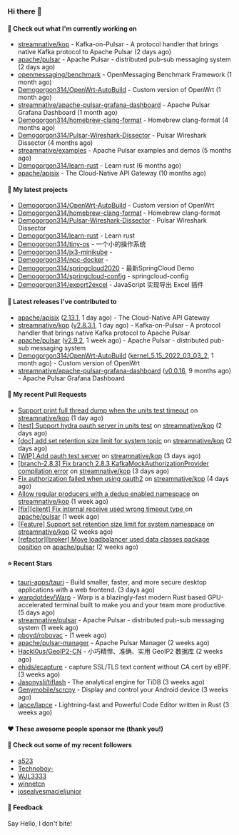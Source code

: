 ### Hi there 👋

#### 👷 Check out what I'm currently working on

- [streamnative/kop](https://github.com/streamnative/kop) - Kafka-on-Pulsar - A protocol handler that brings native Kafka protocol to Apache Pulsar (2 days ago)
- [apache/pulsar](https://github.com/apache/pulsar) - Apache Pulsar - distributed pub-sub messaging system (2 days ago)
- [openmessaging/benchmark](https://github.com/openmessaging/benchmark) - OpenMessaging Benchmark Framework (1 month ago)
- [Demogorgon314/OpenWrt-AutoBuild](https://github.com/Demogorgon314/OpenWrt-AutoBuild) - Custom version of OpenWrt (1 month ago)
- [streamnative/apache-pulsar-grafana-dashboard](https://github.com/streamnative/apache-pulsar-grafana-dashboard) - Apache Pulsar Grafana Dashboard (1 month ago)
- [Demogorgon314/homebrew-clang-format](https://github.com/Demogorgon314/homebrew-clang-format) - Homebrew clang-format (4 months ago)
- [Demogorgon314/Pulsar-Wireshark-Dissector](https://github.com/Demogorgon314/Pulsar-Wireshark-Dissector) - Pulsar Wireshark Dissector (4 months ago)
- [streamnative/examples](https://github.com/streamnative/examples) - Apache Pulsar examples and demos (5 months ago)
- [Demogorgon314/learn-rust](https://github.com/Demogorgon314/learn-rust) - Learn rust (6 months ago)
- [apache/apisix](https://github.com/apache/apisix) - The Cloud-Native API Gateway (10 months ago)

#### 🌱 My latest projects

- [Demogorgon314/OpenWrt-AutoBuild](https://github.com/Demogorgon314/OpenWrt-AutoBuild) - Custom version of OpenWrt
- [Demogorgon314/homebrew-clang-format](https://github.com/Demogorgon314/homebrew-clang-format) - Homebrew clang-format
- [Demogorgon314/Pulsar-Wireshark-Dissector](https://github.com/Demogorgon314/Pulsar-Wireshark-Dissector) - Pulsar Wireshark Dissector
- [Demogorgon314/learn-rust](https://github.com/Demogorgon314/learn-rust) - Learn rust
- [Demogorgon314/tiny-os](https://github.com/Demogorgon314/tiny-os) - 一个小的操作系统
- [Demogorgon314/jx3-minikube](https://github.com/Demogorgon314/jx3-minikube) - 
- [Demogorgon314/npc-docker](https://github.com/Demogorgon314/npc-docker) - 
- [Demogorgon314/springcloud2020](https://github.com/Demogorgon314/springcloud2020) - 最新SpringCloud Demo
- [Demogorgon314/springcloud-config](https://github.com/Demogorgon314/springcloud-config) - springcloud-config 
- [Demogorgon314/export2excel](https://github.com/Demogorgon314/export2excel) - JavaScript 实现导出 Excel 插件

#### 🔭 Latest releases I've contributed to

- [apache/apisix](https://github.com/apache/apisix) ([2.13.1](https://github.com/apache/apisix/releases/tag/2.13.1), 1 day ago) - The Cloud-Native API Gateway
- [streamnative/kop](https://github.com/streamnative/kop) ([v2.8.3.1](https://github.com/streamnative/kop/releases/tag/v2.8.3.1), 1 day ago) - Kafka-on-Pulsar - A protocol handler that brings native Kafka protocol to Apache Pulsar
- [apache/pulsar](https://github.com/apache/pulsar) ([v2.9.2](https://github.com/apache/pulsar/releases/tag/v2.9.2), 1 week ago) - Apache Pulsar - distributed pub-sub messaging system
- [Demogorgon314/OpenWrt-AutoBuild](https://github.com/Demogorgon314/OpenWrt-AutoBuild) ([kernel_5.15_2022_03_03_2](https://github.com/Demogorgon314/OpenWrt-AutoBuild/releases/tag/kernel_5.15_2022_03_03_2), 1 month ago) - Custom version of OpenWrt
- [streamnative/apache-pulsar-grafana-dashboard](https://github.com/streamnative/apache-pulsar-grafana-dashboard) ([v0.0.16](https://github.com/streamnative/apache-pulsar-grafana-dashboard/releases/tag/v0.0.16), 9 months ago) - Apache Pulsar Grafana Dashboard

#### 🔨 My recent Pull Requests

- [Support print full thread dump when the units test timeout](https://github.com/streamnative/kop/pull/1237) on [streamnative/kop](https://github.com/streamnative/kop) (1 day ago)
- [[test] Support hydra oauth server in units test](https://github.com/streamnative/kop/pull/1235) on [streamnative/kop](https://github.com/streamnative/kop) (2 days ago)
- [[doc] add set retention size limit for system topic](https://github.com/streamnative/kop/pull/1234) on [streamnative/kop](https://github.com/streamnative/kop) (2 days ago)
- [[WIP] Add oauth test server](https://github.com/streamnative/kop/pull/1233) on [streamnative/kop](https://github.com/streamnative/kop) (3 days ago)
- [[branch-2.8.3] Fix branch 2.8.3 KafkaMockAuthorizationProvider compilation error](https://github.com/streamnative/kop/pull/1232) on [streamnative/kop](https://github.com/streamnative/kop) (3 days ago)
- [Fix authorization failed when using oauth2](https://github.com/streamnative/kop/pull/1230) on [streamnative/kop](https://github.com/streamnative/kop) (4 days ago)
- [Allow regular producers with a dedup enabled namespace](https://github.com/streamnative/kop/pull/1228) on [streamnative/kop](https://github.com/streamnative/kop) (1 week ago)
- [[fix][client] Fix internal receive used wrong timeout type ](https://github.com/apache/pulsar/pull/15014) on [apache/pulsar](https://github.com/apache/pulsar) (1 week ago)
- [[Feature] Support set retention size limit for system namespace](https://github.com/streamnative/kop/pull/1218) on [streamnative/kop](https://github.com/streamnative/kop) (2 weeks ago)
- [[refactor][broker] Move loadbalancer used data classes package position](https://github.com/apache/pulsar/pull/14945) on [apache/pulsar](https://github.com/apache/pulsar) (2 weeks ago)

#### ⭐ Recent Stars

- [tauri-apps/tauri](https://github.com/tauri-apps/tauri) - Build smaller, faster, and more secure desktop applications with a web frontend. (3 days ago)
- [warpdotdev/Warp](https://github.com/warpdotdev/Warp) - Warp is a blazingly-fast modern Rust based GPU-accelerated terminal built to make you and your team more productive. (5 days ago)
- [streamnative/pulsar](https://github.com/streamnative/pulsar) - Apache Pulsar - distributed pub-sub messaging system (1 week ago)
- [pboyd/robovac](https://github.com/pboyd/robovac) -  (1 week ago)
- [apache/pulsar-manager](https://github.com/apache/pulsar-manager) - Apache Pulsar Manager (2 weeks ago)
- [Hackl0us/GeoIP2-CN](https://github.com/Hackl0us/GeoIP2-CN) - 小巧精悍、准确、实用 GeoIP2 数据库 (2 weeks ago)
- [ehids/ecapture](https://github.com/ehids/ecapture) - capture SSL/TLS text content without CA cert by eBPF. (3 weeks ago)
- [Jasonysli/tiflash](https://github.com/Jasonysli/tiflash) - The analytical engine for TiDB (3 weeks ago)
- [Genymobile/scrcpy](https://github.com/Genymobile/scrcpy) - Display and control your Android device (3 weeks ago)
- [lapce/lapce](https://github.com/lapce/lapce) - Lightning-fast and Powerful Code Editor written in Rust (3 weeks ago)

#### ❤️ These awesome people sponsor me (thank you!)


#### 👯 Check out some of my recent followers

- [a523](https://github.com/a523)
- [Technoboy-](https://github.com/Technoboy-)
- [WJL3333](https://github.com/WJL3333)
- [winnetcn](https://github.com/winnetcn)
- [josealvesmacieljunior](https://github.com/josealvesmacieljunior)

#### 💬 Feedback

Say Hello, I don't bite!

